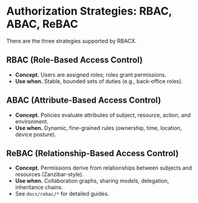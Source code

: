 # Authorization Strategies: RBAC, ABAC, ReBAC

There are the three strategies supported by RBACX.

## RBAC (Role-Based Access Control)

* **Concept.** Users are assigned roles; roles grant permissions.
* **Use when.** Stable, bounded sets of duties (e.g., back-office roles).

## ABAC (Attribute-Based Access Control)

* **Concept.** Policies evaluate attributes of subject, resource, action, and environment.
* **Use when.** Dynamic, fine-grained rules (ownership, time, location, device posture).

## ReBAC (Relationship-Based Access Control)

* **Concept.** Permissions derive from relationships between subjects and resources (Zanzibar-style).
* **Use when.** Collaboration graphs, sharing models, delegation, inheritance chains.
* See `docs/rebac/*` for detailed guides.
